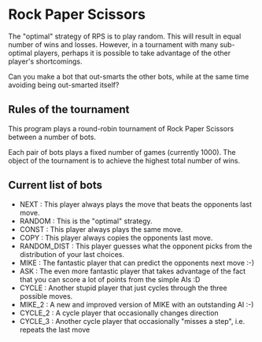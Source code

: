 # Rock Paper Scissors

The "optimal" strategy of RPS is to play random. This will result in equal
number of wins and losses. However, in a tournament with many sub-optimal
players, perhaps it is possible to take advantage of the other player's
shortcomings.

Can you make a bot that out-smarts the other bots, while at the same time
avoiding being out-smarted itself?

## Rules of the tournament
This program plays a round-robin tournament of Rock Paper Scissors between a
number of bots.

Each pair of bots plays a fixed number of games (currently 1000). The object
of the tournament is to achieve the highest total number of wins.

## Current list of bots

* NEXT        : This player always plays the move that beats the opponents last move.
* RANDOM      : This is the "optimal" strategy.
* CONST       : This player always plays the same move.
* COPY        : This player always copies the opponents last move.
* RANDOM_DIST : This player guesses what the opponent picks from the distribution of your last choices.
* MIKE        : The fantastic player that can predict the opponents next move :-)
* ASK         : The even more fantastic player that takes advantage of the fact that you can score a lot of points from the simple AIs :D
* CYCLE       : Another stupid player that just cycles through the three possible moves.
* MIKE_2      : A new and improved version of MIKE with an outstanding AI :-)
* CYCLE_2     : A cycle player that occasionally changes direction
* CYCLE_3     : Another cycle player that occasionally "misses a step", i.e. repeats the last move

